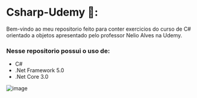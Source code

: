


# Csharp-Udemy 🐍:



Bem-vindo ao meu repositorio feito para conter exercicios do curso de C# orientado a objetos apresentado pelo professor Nelio Alves na Udemy.


### Nesse repositorio possui o uso de: 

- C# 
- .Net Framework 5.0
- .Net Core 3.0

![image](https://user-images.githubusercontent.com/55301440/148240593-2e6783fe-37b7-492f-b553-a4b15a079c0c.png)
